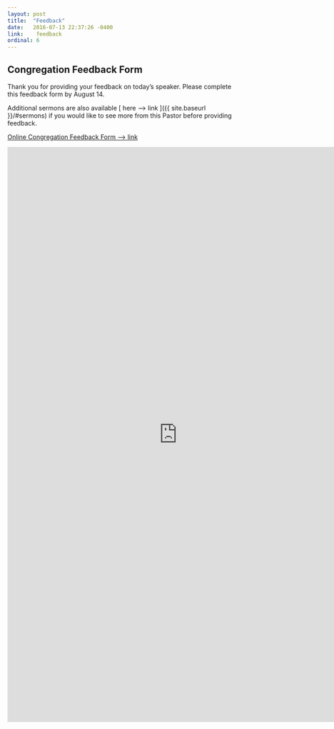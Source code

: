 ```yaml
---
layout: post
title:  "Feedback"
date:   2016-07-13 22:37:26 -0400
link:    feedback
ordinal: 6
---
```



## Congregation Feedback Form

Thank you for providing your feedback on today’s speaker. Please complete this feedback form by August 14.  

Additional sermons are also available [ here --> link ]({{ site.baseurl }}/#sermons) if you would like to see more from this Pastor before providing feedback.  

[ Online Congregation Feedback Form --> link ](http://google.com)

<div class="gFormSizer">
<div class="gFormWrapper">
<iframe src="https://docs.google.com/forms/d/e/1FAIpQLSe-TcHtDea3wbOfQdv_HLwAgH-FKJlUzC-wYP43toarM3n2Mw/viewform?embedded=true" width="760" height="1290" frameborder="0" marginheight="0" marginwidth="0">Loading...</iframe>
</div>
</div>
